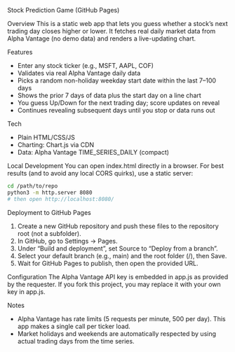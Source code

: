 Stock Prediction Game (GitHub Pages)

Overview
This is a static web app that lets you guess whether a stock’s next trading day closes higher or lower. It fetches real daily market data from Alpha Vantage (no demo data) and renders a live-updating chart.

Features
- Enter any stock ticker (e.g., MSFT, AAPL, COF)
- Validates via real Alpha Vantage daily data
- Picks a random non-holiday weekday start date within the last 7–100 days
- Shows the prior 7 days of data plus the start day on a line chart
- You guess Up/Down for the next trading day; score updates on reveal
- Continues revealing subsequent days until you stop or data runs out

Tech
- Plain HTML/CSS/JS
- Charting: Chart.js via CDN
- Data: Alpha Vantage TIME_SERIES_DAILY (compact)

Local Development
You can open index.html directly in a browser. For best results (and to avoid any local CORS quirks), use a static server:

```bash
cd /path/to/repo
python3 -m http.server 8080
# then open http://localhost:8080/
```

Deployment to GitHub Pages
1) Create a new GitHub repository and push these files to the repository root (not a subfolder).
2) In GitHub, go to Settings → Pages.
3) Under “Build and deployment”, set Source to “Deploy from a branch”.
4) Select your default branch (e.g., main) and the root folder (/), then Save.
5) Wait for GitHub Pages to publish, then open the provided URL.

Configuration
The Alpha Vantage API key is embedded in app.js as provided by the requester. If you fork this project, you may replace it with your own key in app.js.

Notes
- Alpha Vantage has rate limits (5 requests per minute, 500 per day). This app makes a single call per ticker load.
- Market holidays and weekends are automatically respected by using actual trading days from the time series.